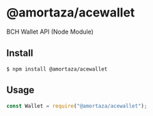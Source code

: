 # @amortaza/acewallet

BCH Wallet API (Node Module)

## Install

```
$ npm install @amortaza/acewallet
```

## Usage

```js
const Wallet = require("@amortaza/acewallet");
```
